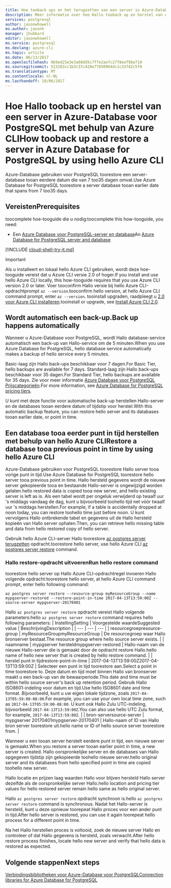 ```yaml
---
title: Hoe tooback ups en het terugzetten van een server in Azure-Database voor PostgreSQL | Microsoft Docs
description: Meer informatie over hoe Hallo tooback up en herstel van een server in Azure-Database voor PostgreSQL met behulp van Azure CLI.
services: postgresql
author: jasonwhowell
ms.author: jasonh
manager: jhubbard
editor: jasonwhowell
ms.service: postgresql
ms.devlang: azure-cli
ms.topic: article
ms.date: 06/13/2017
ms.openlocfilehash: 0b9ed25e3e3a88dd5c7ffe2ae7c27f8eef9be710
ms.sourcegitcommit: 523283cc1b3c37c428e77850964dc1c33742c5f0
ms.translationtype: MT
ms.contentlocale: nl-NL
ms.lasthandoff: 10/06/2017
---
```

# <a name="how-tooback-up-and-restore-a-server-in-azure-database-for-postgresql-by-using-hello-azure-cli"></a><span data-ttu-id="922a1-103">Hoe Hallo tooback up en herstel van een server in Azure-Database voor PostgreSQL met behulp van Azure CLI</span><span class="sxs-lookup"><span data-stu-id="922a1-103">How tooback up and restore a server in Azure Database for PostgreSQL by using hello Azure CLI</span></span>

<span data-ttu-id="922a1-104">Azure-Database gebruiken voor PostgreSQL toorestore een server-database tooan eerdere datum die van 7 too35 dagen omvat.</span><span class="sxs-lookup"><span data-stu-id="922a1-104">Use Azure Database for PostgreSQL toorestore a server database tooan earlier date that spans from 7 too35 days.</span></span>

## <a name="prerequisites"></a><span data-ttu-id="922a1-105">Vereisten</span><span class="sxs-lookup"><span data-stu-id="922a1-105">Prerequisites</span></span>
<span data-ttu-id="922a1-106">toocomplete hoe-tooguide die u nodig:</span><span class="sxs-lookup"><span data-stu-id="922a1-106">toocomplete this how-tooguide, you need:</span></span>
- <span data-ttu-id="922a1-107">Een [Azure Database voor PostgreSQL-server en database](quickstart-create-server-database-azure-cli.md)</span><span class="sxs-lookup"><span data-stu-id="922a1-107">An [Azure Database for PostgreSQL server and database](quickstart-create-server-database-azure-cli.md)</span></span>

[!INCLUDE [cloud-shell-try-it.md](../../includes/cloud-shell-try-it.md)]

 

> [!IMPORTANT]
> <span data-ttu-id="922a1-108">Als u installeert en lokaal hello Azure CLI gebruiken, wordt deze hoe-tooguide vereist dat u Azure CLI versie 2.0 of hoger.</span><span class="sxs-lookup"><span data-stu-id="922a1-108">If you install and use hello Azure CLI locally, this how-tooguide requires that you use Azure CLI version 2.0 or later.</span></span> <span data-ttu-id="922a1-109">Voer tooconfirm Hallo versie bij hello Azure CLI-opdrachtprompt `az --version`.</span><span class="sxs-lookup"><span data-stu-id="922a1-109">tooconfirm hello version, at hello Azure CLI command prompt, enter `az --version`.</span></span> <span data-ttu-id="922a1-110">tooinstall upgraden, raadpleegt u [2.0 voor Azure CLI installeren]( /cli/azure/install-azure-cli).</span><span class="sxs-lookup"><span data-stu-id="922a1-110">tooinstall or upgrade, see [Install Azure CLI 2.0]( /cli/azure/install-azure-cli).</span></span>

## <a name="back-up-happens-automatically"></a><span data-ttu-id="922a1-111">Wordt automatisch een back-up.</span><span class="sxs-lookup"><span data-stu-id="922a1-111">Back up happens automatically</span></span>
<span data-ttu-id="922a1-112">Wanneer u Azure-Database voor PostgreSQL, wordt Hallo database-service automatisch een back-up van Hallo-service om de 5 minuten.</span><span class="sxs-lookup"><span data-stu-id="922a1-112">When you use Azure Database for PostgreSQL, hello database service automatically makes a backup of hello service every 5 minutes.</span></span> 

<span data-ttu-id="922a1-113">Basic-laag zijn Hallo back-ups beschikbaar voor 7 dagen.</span><span class="sxs-lookup"><span data-stu-id="922a1-113">For Basic Tier, hello backups are available for 7 days.</span></span> <span data-ttu-id="922a1-114">Standard-laag zijn Hallo back-ups beschikbaar voor 35 dagen.</span><span class="sxs-lookup"><span data-stu-id="922a1-114">For Standard Tier, hello backups are available for 35 days.</span></span> <span data-ttu-id="922a1-115">Zie voor meer informatie [Azure Database voor PostgreSQL Prijscategorieën](concepts-service-tiers.md).</span><span class="sxs-lookup"><span data-stu-id="922a1-115">For more information, see [Azure Database for PostgreSQL pricing tiers](concepts-service-tiers.md).</span></span>

<span data-ttu-id="922a1-116">U kunt met deze functie voor automatische back-up herstellen Hallo-server en de databases tooan eerdere datum of tijdstip voor herstel.</span><span class="sxs-lookup"><span data-stu-id="922a1-116">With this automatic backup feature, you can restore hello server and its databases tooan earlier date, or point in time.</span></span>

## <a name="restore-a-database-tooa-previous-point-in-time-by-using-hello-azure-cli"></a><span data-ttu-id="922a1-117">Een database tooa eerder punt in tijd herstellen met behulp van hello Azure CLI</span><span class="sxs-lookup"><span data-stu-id="922a1-117">Restore a database tooa previous point in time by using hello Azure CLI</span></span>
<span data-ttu-id="922a1-118">Azure-Database gebruiken voor PostgreSQL toorestore Hallo server tooa vorige punt in tijd.</span><span class="sxs-lookup"><span data-stu-id="922a1-118">Use Azure Database for PostgreSQL toorestore hello server tooa previous point in time.</span></span> <span data-ttu-id="922a1-119">Hallo hersteld gegevens wordt de nieuwe server gekopieerde tooa en bestaande Hallo-server is ongewijzigd worden gelaten.</span><span class="sxs-lookup"><span data-stu-id="922a1-119">hello restored data is copied tooa new server, and hello existing server is left as is.</span></span> <span data-ttu-id="922a1-120">Als een tabel wordt per ongeluk verwijderd op twaalf uur 's middags vandaag de dag, kunt u bijvoorbeeld toohello tijd net vóór twaalf uur 's middags herstellen.</span><span class="sxs-lookup"><span data-stu-id="922a1-120">For example, if a table is accidentally dropped at noon today, you can restore toohello time just before noon.</span></span> <span data-ttu-id="922a1-121">U kunt vervolgens Hallo ontbrekende tabel en gegevens uit de Hallo hersteld kopieën van Hallo server ophalen.</span><span class="sxs-lookup"><span data-stu-id="922a1-121">Then, you can retrieve hello missing table and data from hello restored copy of hello server.</span></span> 

<span data-ttu-id="922a1-122">Gebruik hello Azure CLI-server Hallo toorestore [az postgres server terugzetten](/cli/azure/postgres/server#restore) opdracht.</span><span class="sxs-lookup"><span data-stu-id="922a1-122">toorestore hello server, use hello Azure CLI [az postgres server restore](/cli/azure/postgres/server#restore) command.</span></span>

### <a name="run-hello-restore-command"></a><span data-ttu-id="922a1-123">Hallo restore-opdracht uitvoeren</span><span class="sxs-lookup"><span data-stu-id="922a1-123">Run hello restore command</span></span>

<span data-ttu-id="922a1-124">toorestore hello server op Hallo Azure CLI-opdrachtregel invoeren Hallo volgende opdracht:</span><span class="sxs-lookup"><span data-stu-id="922a1-124">toorestore hello server, at hello Azure CLI command prompt, enter hello following command:</span></span>

```azurecli-interactive
az postgres server restore --resource-group myResourceGroup --name mypgserver-restored --restore-point-in-time 2017-04-13T13:59:00Z --source-server mypgserver-20170401
```

<span data-ttu-id="922a1-125">Hallo `az postgres server restore` opdracht vereist Hallo volgende parameters:</span><span class="sxs-lookup"><span data-stu-id="922a1-125">hello `az postgres server restore` command requires hello following parameters:</span></span>
| <span data-ttu-id="922a1-126">Instelling</span><span class="sxs-lookup"><span data-stu-id="922a1-126">Setting</span></span> | <span data-ttu-id="922a1-127">Voorgestelde waarde</span><span class="sxs-lookup"><span data-stu-id="922a1-127">Suggested value</span></span> | <span data-ttu-id="922a1-128">Beschrijving</span><span class="sxs-lookup"><span data-stu-id="922a1-128">Description</span></span>  |
| --- | --- | --- |
| <span data-ttu-id="922a1-129">resourcegroep</span><span class="sxs-lookup"><span data-stu-id="922a1-129">resource-group</span></span> |  <span data-ttu-id="922a1-130">myResourceGroup</span><span class="sxs-lookup"><span data-stu-id="922a1-130">myResourceGroup</span></span> |  <span data-ttu-id="922a1-131">De resourcegroep waar Hallo bronserver bestaat.</span><span class="sxs-lookup"><span data-stu-id="922a1-131">The resource group where hello source server exists.</span></span>  |
| <span data-ttu-id="922a1-132">naam</span><span class="sxs-lookup"><span data-stu-id="922a1-132">name</span></span> | <span data-ttu-id="922a1-133">mypgserver hersteld</span><span class="sxs-lookup"><span data-stu-id="922a1-133">mypgserver-restored</span></span> | <span data-ttu-id="922a1-134">Hallo-naam van de nieuwe Hallo-server die is gemaakt door de opdracht restore Hallo.</span><span class="sxs-lookup"><span data-stu-id="922a1-134">hello name of hello new server that is created by hello restore command.</span></span> |
| <span data-ttu-id="922a1-135">herstel punt in tijd</span><span class="sxs-lookup"><span data-stu-id="922a1-135">restore-point-in-time</span></span> | <span data-ttu-id="922a1-136">2017-04-13T13:59:00Z</span><span class="sxs-lookup"><span data-stu-id="922a1-136">2017-04-13T13:59:00Z</span></span> | <span data-ttu-id="922a1-137">Selecteer een punt in tijd toorestore aan.</span><span class="sxs-lookup"><span data-stu-id="922a1-137">Select a point in time toorestore to.</span></span> <span data-ttu-id="922a1-138">Deze datum en tijd moet binnen Hallo van bronserver maakt u een back-up van de bewaarperiode.</span><span class="sxs-lookup"><span data-stu-id="922a1-138">This date and time must be within hello source server's back up retention period.</span></span> <span data-ttu-id="922a1-139">Gebruik Hallo ISO8601-indeling voor datum en tijd.</span><span class="sxs-lookup"><span data-stu-id="922a1-139">Use hello ISO8601 date and time format.</span></span> <span data-ttu-id="922a1-140">Bijvoorbeeld, kunt u uw eigen lokale tijdzone, zoals `2017-04-13T05:59:00-08:00`.</span><span class="sxs-lookup"><span data-stu-id="922a1-140">For example, you can use your own local time zone, such as `2017-04-13T05:59:00-08:00`.</span></span> <span data-ttu-id="922a1-141">U kunt ook Hallo Zulu UTC-indeling, bijvoorbeeld `2017-04-13T13:59:00Z`.</span><span class="sxs-lookup"><span data-stu-id="922a1-141">You can also use hello UTC Zulu format, for example, `2017-04-13T13:59:00Z`.</span></span> |
| <span data-ttu-id="922a1-142">bron-server</span><span class="sxs-lookup"><span data-stu-id="922a1-142">source-server</span></span> | <span data-ttu-id="922a1-143">mypgserver 20170401</span><span class="sxs-lookup"><span data-stu-id="922a1-143">mypgserver-20170401</span></span> | <span data-ttu-id="922a1-144">Hallo-naam of ID van Hallo bron server toorestore uit.</span><span class="sxs-lookup"><span data-stu-id="922a1-144">hello name or ID of hello source server toorestore from.</span></span> |

<span data-ttu-id="922a1-145">Wanneer u een tooan server herstelt eerdere punt in tijd, een nieuwe server is gemaakt.</span><span class="sxs-lookup"><span data-stu-id="922a1-145">When you restore a server tooan earlier point in time, a new server is created.</span></span> <span data-ttu-id="922a1-146">Hallo oorspronkelijke server en de databases van Hallo opgegeven tijdstip zijn gekopieerde toohello nieuwe server.</span><span class="sxs-lookup"><span data-stu-id="922a1-146">hello original server and its databases from hello specified point in time are copied toohello new server.</span></span>

<span data-ttu-id="922a1-147">Hallo locatie en prijzen laag waarden Hallo voor blijven hersteld Hallo server dezelfde als de oorspronkelijke server Hallo.</span><span class="sxs-lookup"><span data-stu-id="922a1-147">hello location and pricing tier values for hello restored server remain hello same as hello original server.</span></span> 

<span data-ttu-id="922a1-148">Hallo `az postgres server restore` opdracht synchroon is.</span><span class="sxs-lookup"><span data-stu-id="922a1-148">hello `az postgres server restore` command is synchronous.</span></span> <span data-ttu-id="922a1-149">Nadat het Hallo-server is hersteld, kunt u deze opnieuw toorepeat Hallo proces voor een ander punt in tijd.</span><span class="sxs-lookup"><span data-stu-id="922a1-149">After hello server is restored, you can use it again toorepeat hello process for a different point in time.</span></span> 

<span data-ttu-id="922a1-150">Na het Hallo herstellen proces is voltooid, zoek de nieuwe server Hallo en controleer of dat Hallo gegevens is hersteld, zoals verwacht.</span><span class="sxs-lookup"><span data-stu-id="922a1-150">After hello restore process finishes, locate hello new server and verify that hello data is restored as expected.</span></span>

## <a name="next-steps"></a><span data-ttu-id="922a1-151">Volgende stappen</span><span class="sxs-lookup"><span data-stu-id="922a1-151">Next steps</span></span>
[<span data-ttu-id="922a1-152">Verbindingsbibliotheken voor Azure-Database voor PostgreSQL</span><span class="sxs-lookup"><span data-stu-id="922a1-152">Connection libraries for Azure Database for PostgreSQL</span></span>](concepts-connection-libraries.md)

